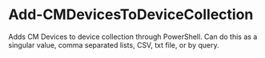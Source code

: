 # Add-CMDevicesToDeviceCollection
Adds CM Devices to device collection through PowerShell. Can do this as a singular value, comma separated lists, CSV, txt file, or by query. 
